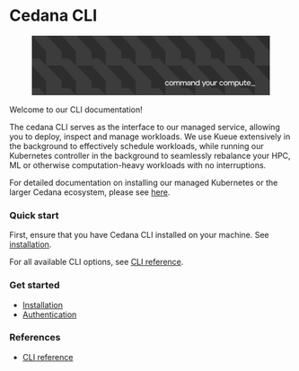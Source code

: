 # Cedana CLI

<figure><img src=".gitbook/assets/image (1).png" alt=""><figcaption></figcaption></figure>

Welcome to our CLI documentation!

The cedana CLI serves as the interface to our managed service, allowing you to deploy, inspect and manage workloads. We use Kueue extensively in the background to effectively schedule workloads, while running our Kubernetes controller in the background to seamlessly rebalance your HPC, ML or otherwise computation-heavy workloads with no interruptions. 

For detailed documentation on installing our managed Kubernetes or the larger Cedana ecosystem, please see [here](https://docs.cedana.ai).

### Quick start

First, ensure that you have Cedana CLI installed on your machine. See [installation](get-started/installation.md).

For all available CLI options, see [CLI reference](references/cli/cedana-cli.md).

### Get started

* [Installation](get-started/installation.md)
* [Authentication](get-started/authentication.md)

### References

* [CLI reference](references/cli/cedana.md)
